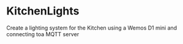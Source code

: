 # KitchenLights
Create a lighting system for the Kitchen using a Wemos D1 mini and connecting toa MQTT server

